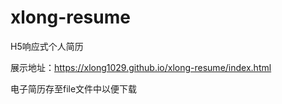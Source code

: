 # xlong-resume

H5响应式个人简历  

展示地址：https://xlong1029.github.io/xlong-resume/index.html  

电子简历存至file文件中以便下载  